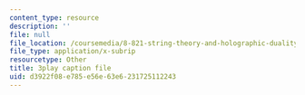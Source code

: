 ```yaml
---
content_type: resource
description: ''
file: null
file_location: /coursemedia/8-821-string-theory-and-holographic-duality-fall-2014/d3922f08e785e56e63e6231725112243_LTEtH1gzwoE.srt
file_type: application/x-subrip
resourcetype: Other
title: 3play caption file
uid: d3922f08-e785-e56e-63e6-231725112243
---
```

